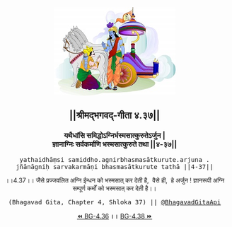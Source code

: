 <center><img src="../../asset/BG.png" alt="#API #bhagavadgitaapi #slok #nodejs #js #api #gitaapi #krishna #hinduism #vedic #ISKCON #shreemadbhagavadgita #technology"/>
<h2>||श्रीमद्‍भगवद्‍-गीता ४.३७||</h2>
<h3>यथैधांसि समिद्धोऽग्निर्भस्मसात्कुरुतेऽर्जुन |<br/>ज्ञानाग्निः सर्वकर्माणि भस्मसात्कुरुते तथा ||४-३७||</h3>
<pre>yathaidhāṃsi samiddho.agnirbhasmasātkurute.arjuna .<br/>jñānāgniḥ sarvakarmāṇi bhasmasātkurute tathā ||4-37||</pre>
<p>।।4.37।। जैसे प्रज्जवलित अग्नि ईन्धन को भस्मसात् कर देती है,  वैसे ही,  हे अर्जुन ! ज्ञानरूपी अग्नि सम्पूर्ण कर्मों को भस्मसात् कर देती है।।</p>
<pre>(Bhagavad Gita, Chapter 4, Shloka 37) || <a href="https://twitter.com/bhagavadgitaapi">@BhagavadGitaApi</a></pre><a href="../../4/36">⏪  BG-4.36</a><b>        ।।        </b><a href="../../4/38">BG-4.38  ⏩</a></center>